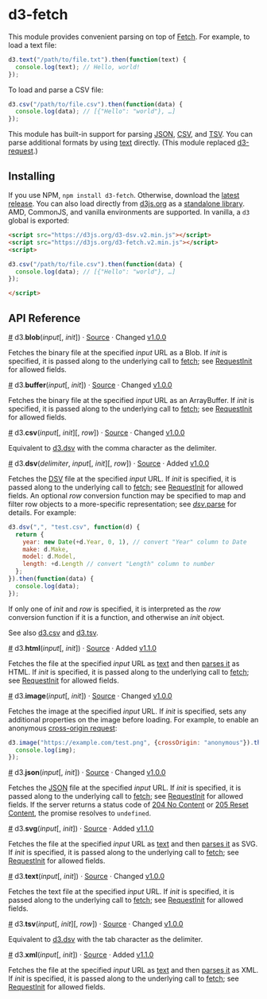 # d3-fetch

This module provides convenient parsing on top of [Fetch](https://fetch.spec.whatwg.org/). For example, to load a text file:

```js
d3.text("/path/to/file.txt").then(function(text) {
  console.log(text); // Hello, world!
});
```

To load and parse a CSV file:

```js
d3.csv("/path/to/file.csv").then(function(data) {
  console.log(data); // [{"Hello": "world"}, …]
});
```

This module has built-in support for parsing [JSON](#json), [CSV](#csv), and [TSV](#tsv). You can parse additional formats by using [text](#text) directly. (This module replaced [d3-request](https://github.com/d3/d3-request).)

## Installing

If you use NPM, `npm install d3-fetch`. Otherwise, download the [latest release](https://github.com/d3/d3-fetch/releases/latest). You can also load directly from [d3js.org](https://d3js.org) as a [standalone library](https://d3js.org/d3-fetch.v1.min.js). AMD, CommonJS, and vanilla environments are supported. In vanilla, a `d3` global is exported:

```html
<script src="https://d3js.org/d3-dsv.v2.min.js"></script>
<script src="https://d3js.org/d3-fetch.v2.min.js"></script>
<script>

d3.csv("/path/to/file.csv").then(function(data) {
  console.log(data); // [{"Hello": "world"}, …]
});

</script>
```

## API Reference

<a name="blob" href="#blob">#</a> d3.<b>blob</b>(<i>input</i>[, <i>init</i>]) · [Source](https://github.com/d3/d3-fetch/blob/master/src/blob.js "Source") · Changed [v1.0.0](https://github.com/d3/d3-fetch/releases/tag/v0.1.0)

Fetches the binary file at the specified *input* URL as a Blob. If *init* is specified, it is passed along to the underlying call to [fetch](https://fetch.spec.whatwg.org/#fetch-method); see [RequestInit](https://fetch.spec.whatwg.org/#requestinit) for allowed fields.

<a name="buffer" href="#buffer">#</a> d3.<b>buffer</b>(<i>input</i>[, <i>init</i>]) · [Source](https://github.com/d3/d3-fetch/blob/master/src/buffer.js "Source") · Changed [v1.0.0](https://github.com/d3/d3-fetch/releases/tag/v0.1.0)

Fetches the binary file at the specified *input* URL as an ArrayBuffer. If *init* is specified, it is passed along to the underlying call to [fetch](https://fetch.spec.whatwg.org/#fetch-method); see [RequestInit](https://fetch.spec.whatwg.org/#requestinit) for allowed fields.

<a name="csv" href="#csv">#</a> d3.<b>csv</b>(<i>input</i>[, <i>init</i>][, <i>row</i>]) · [Source](https://github.com/d3/d3-fetch/blob/master/src/dsv.js "Source") · Changed [v1.0.0](https://github.com/d3/d3-fetch/releases/tag/v0.0.1)

Equivalent to [d3.dsv](#dsv) with the comma character as the delimiter.

<a name="dsv" href="#dsv">#</a> d3.<b>dsv</b>(<i>delimiter</i>, <i>input</i>[, <i>init</i>][, <i>row</i>]) · [Source](https://github.com/d3/d3-fetch/blob/master/src/dsv.js "Source") · Added [v1.0.0](https://github.com/d3/d3-fetch/releases/tag/v1.0.0)

Fetches the [DSV](https://github.com/d3/d3-dsv) file at the specified *input* URL. If *init* is specified, it is passed along to the underlying call to [fetch](https://fetch.spec.whatwg.org/#fetch-method); see [RequestInit](https://fetch.spec.whatwg.org/#requestinit) for allowed fields. An optional *row* conversion function may be specified to map and filter row objects to a more-specific representation; see [*dsv*.parse](https://github.com/d3/d3-dsv#dsv_parse) for details. For example:

```js
d3.dsv(",", "test.csv", function(d) {
  return {
    year: new Date(+d.Year, 0, 1), // convert "Year" column to Date
    make: d.Make,
    model: d.Model,
    length: +d.Length // convert "Length" column to number
  };
}).then(function(data) {
  console.log(data);
});
```

If only one of *init* and *row* is specified, it is interpreted as the *row* conversion function if it is a function, and otherwise an *init* object.

See also [d3.csv](#csv) and [d3.tsv](#tsv).

<a name="html" href="#html">#</a> d3.<b>html</b>(<i>input</i>[, <i>init</i>]) · [Source](https://github.com/d3/d3-fetch/blob/master/src/xml.js "Source") · Added [v1.1.0](https://github.com/d3/d3-fetch/releases/tag/v1.1.0)

Fetches the file at the specified *input* URL as [text](#text) and then [parses it](https://developer.mozilla.org/docs/Web/API/DOMParser) as HTML. If *init* is specified, it is passed along to the underlying call to [fetch](https://fetch.spec.whatwg.org/#fetch-method); see [RequestInit](https://fetch.spec.whatwg.org/#requestinit) for allowed fields.

<a name="image" href="#image">#</a> d3.<b>image</b>(<i>input</i>[, <i>init</i>]) · [Source](https://github.com/d3/d3-fetch/blob/master/src/image.js "Source") · Changed [v1.0.0](https://github.com/d3/d3-fetch/releases/tag/v0.0.2)

Fetches the image at the specified *input* URL. If *init* is specified, sets any additional properties on the image before loading. For example, to enable an anonymous [cross-origin request](https://developer.mozilla.org/en-US/docs/Web/HTML/CORS_enabled_image):

```js
d3.image("https://example.com/test.png", {crossOrigin: "anonymous"}).then(function(img) {
  console.log(img);
});
```

<a name="json" href="#json">#</a> d3.<b>json</b>(<i>input</i>[, <i>init</i>]) · [Source](https://github.com/d3/d3-fetch/blob/master/src/json.js "Source") · Changed [v1.0.0](https://github.com/d3/d3-fetch/releases/tag/v0.0.1)

Fetches the [JSON](http://json.org) file at the specified *input* URL. If *init* is specified, it is passed along to the underlying call to [fetch](https://fetch.spec.whatwg.org/#fetch-method); see [RequestInit](https://fetch.spec.whatwg.org/#requestinit) for allowed fields. If the server returns a status code of [204 No Content](https://developer.mozilla.org/docs/Web/HTTP/Status/204) or [205 Reset Content](https://developer.mozilla.org/docs/Web/HTTP/Status/205), the promise resolves to `undefined`.

<a name="svg" href="#svg">#</a> d3.<b>svg</b>(<i>input</i>[, <i>init</i>]) · [Source](https://github.com/d3/d3-fetch/blob/master/src/xml.js "Source") · Added [v1.1.0](https://github.com/d3/d3-fetch/releases/tag/v1.1.0)

Fetches the file at the specified *input* URL as [text](#text) and then [parses it](https://developer.mozilla.org/docs/Web/API/DOMParser) as SVG. If *init* is specified, it is passed along to the underlying call to [fetch](https://fetch.spec.whatwg.org/#fetch-method); see [RequestInit](https://fetch.spec.whatwg.org/#requestinit) for allowed fields.

<a name="text" href="#text">#</a> d3.<b>text</b>(<i>input</i>[, <i>init</i>]) · [Source](https://github.com/d3/d3-fetch/blob/master/src/text.js "Source") · Changed [v1.0.0](https://github.com/d3/d3-fetch/releases/tag/v0.0.1)

Fetches the text file at the specified *input* URL. If *init* is specified, it is passed along to the underlying call to [fetch](https://fetch.spec.whatwg.org/#fetch-method); see [RequestInit](https://fetch.spec.whatwg.org/#requestinit) for allowed fields.

<a name="tsv" href="#tsv">#</a> d3.<b>tsv</b>(<i>input</i>[, <i>init</i>][, <i>row</i>]) · [Source](https://github.com/d3/d3-fetch/blob/master/src/dsv.js "Source") · Changed [v1.0.0](https://github.com/d3/d3-fetch/releases/tag/v0.0.1)

Equivalent to [d3.dsv](#dsv) with the tab character as the delimiter.

<a name="xml" href="#xml">#</a> d3.<b>xml</b>(<i>input</i>[, <i>init</i>]) · [Source](https://github.com/d3/d3-fetch/blob/master/src/xml.js "Source") · Added [v1.1.0](https://github.com/d3/d3-fetch/releases/tag/v1.1.0)

Fetches the file at the specified *input* URL as [text](#text) and then [parses it](https://developer.mozilla.org/docs/Web/API/DOMParser) as XML. If *init* is specified, it is passed along to the underlying call to [fetch](https://fetch.spec.whatwg.org/#fetch-method); see [RequestInit](https://fetch.spec.whatwg.org/#requestinit) for allowed fields.
